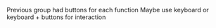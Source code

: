 Previous group had buttons for each function
Maybe use keyboard or keyboard + buttons for interaction
